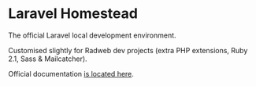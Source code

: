 # Laravel Homestead

The official Laravel local development environment.

Customised slightly for Radweb dev projects (extra PHP extensions, Ruby 2.1, Sass & Mailcatcher).

Official documentation [is located here](http://laravel.com/docs/homestead?version=4.2).
